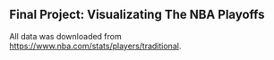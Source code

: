 ## Final Project: Visualizating The NBA Playoffs

All data was downloaded from https://www.nba.com/stats/players/traditional.
